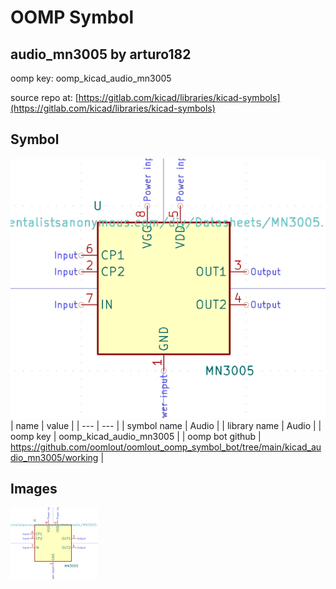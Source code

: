# OOMP Symbol  
## audio_mn3005  by arturo182  
  
oomp key: oomp_kicad_audio_mn3005  
  
source repo at: [https://gitlab.com/kicad/libraries/kicad-symbols](https://gitlab.com/kicad/libraries/kicad-symbols)  
## Symbol  
  
[![working.png](working_600.png)](working.png)  
| name | value | 
| --- | --- | 
| symbol name | Audio | 
| library name | Audio | 
| oomp key | oomp_kicad_audio_mn3005 | 
| oomp bot github | https://github.com/oomlout/oomlout_oomp_symbol_bot/tree/main/kicad_audio_mn3005/working | 
## Images  
  
[![working.png](working_140.png)](working.png)  
